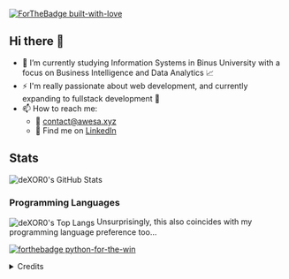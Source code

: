 [![ForTheBadge built-with-love](http://ForTheBadge.com/images/badges/built-with-love.svg)](https://GitHub.com/Naereen/)

## Hi there 👋

- 🌱 I’m currently studying Information Systems in Binus University with a focus on Business Intelligence and Data Analytics 📈
- ⚡ I'm really passionate about web development, and currently expanding to fullstack development 🥞
- 📫 How to reach me: 
  - 📧 contact@awesa.xyz
  - 🤝 Find me on [LinkedIn](https://www.linkedin.com/in/atyantaawesa/)

## Stats
<img align="center" alt="deXOR0's GitHub Stats" src="https://github-readme-stats.vercel.app/api?username=deXOR0&show_icons=true&theme=radical" />

### Programming Languages
<img align="center" alt="deXOR0's Top Langs" src="https://github-readme-stats.vercel.app/api/top-langs/?username=deXOR0&layout=compact&theme=radical" />
Unsurprisingly, this also coincides with my programming language preference too... 

[![forthebadge python-for-the-win](http://ForTheBadge.com/images/badges/made-with-python.svg)](https://www.python.org/)

<details>
  <summary>Credits</summary>
  
  Yes, I totally rip this off from [AsterinGray](https://github.com/AsterinGray) ✌️
  
</details>

<!--
**deXOR0/deXOR0** is a ✨ _special_ ✨ repository because its `README.md` (this file) appears on your GitHub profile.

Here are some ideas to get you started:

- 🔭 I’m currently working on ...
- 🌱 I’m currently learning ...
- 👯 I’m looking to collaborate on ...
- 🤔 I’m looking for help with ...
- 💬 Ask me about ...
- 📫 How to reach me: ...
- 😄 Pronouns: ...
- ⚡ Fun fact: ...
-->
